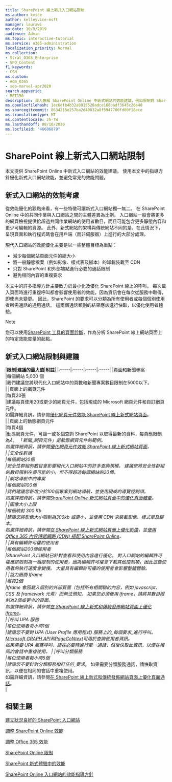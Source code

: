 ```yaml
---
title: SharePoint 線上新式入口網站限制
ms.author: kvice
author: kelleyvice-msft
manager: laurawi
ms.date: 10/9/2019
audience: Admin
ms.topic: interactive-tutorial
ms.service: o365-administration
localization_priority: Normal
ms.collection:
- Strat_O365_Enterprise
- SPO_Content
f1.keywords:
- CSH
ms.custom:
- Adm_O365
- seo-marvel-apr2020
search.appverid:
- MET150
description: 深入瞭解 SharePoint Online 中新式網站的效能建議，例如限制對 Sharepoint 和外部端點的呼叫。
ms.openlocfilehash: 1ec6dfb4b32a8915528adce168badf3645c26e48
ms.sourcegitcommit: 8634215e257ba2d49832a8f5947700fd00f18ece
ms.translationtype: MT
ms.contentlocale: zh-TW
ms.lasthandoff: 08/10/2020
ms.locfileid: "46606879"
---
```

# <a name="sharepoint-online-modern-portal-site-limits"></a>SharePoint 線上新式入口網站限制

本文提供 SharePoint Online 中新式入口網站的效能建議。 使用本文中的指導方針優化新式入口網站效能，並避免常見的效能問題。

## <a name="performance-considerations-for-modern-portal-sites"></a>新式入口網站的效能考慮

從效能優化的觀點來看，有一些特徵可讓新式入口網站獨一無二。 在 SharePoint Online 中的共同作業與入口網站之間的主體差異為比例。 入口網站一般會將更多的網頁檢視提供給超過共同作業網站的使用者數目，而且可能包含更多靜態內容和更少可編輯的資源。 此外，新式網站的架構與傳統網站不同的是，在此情況下，呈現頁面和執行程式碼會在用戶端（而非伺服器）上進行的大部分處理。

現代入口網站的效能優化主要是以一些整體目標為重點：

- 減少每個網站頁面元件的總大小
- 將一般靜態檔案（例如影像、樣式表及腳本）的卸載裝載至 CDN
- 只對 SharePoint 和外部端點進行必要的通話限制
- 避免相同內容的重複要求

本文中的許多指導方針主要致力於最小化及優化 SharePoint 線上的呼叫。 每次載入頁面時進行重複呼叫都會影響使用者的效能，因為資訊會在每次從服務中取得，即使尚未變更。 因此，SharePoint 的要求可以分類為所有使用者或每個個別使用者所需通話的通用通話。 這兩個通話類別的結果應該進行快取，以優化使用者體驗。

>[!NOTE]
>您可以使用[SharePoint 工具的頁面診斷](https://aka.ms/perftool)，作為分析 SharePoint 線上網站頁面上的特定效能度量的起點。

## <a name="modern-portal-site-limits-and-recommendations"></a>新式入口網站限制與建議

|**限制**|**建議的最大值**|**附註**|
|:-----|:-----|:-----|:-----|
|頁面和新聞專案  <br/> |每個網站 5,000 個  <br/> |我們建議您將現代化入口網站中的頁數和新聞專案數目限制在5000以下。  <br/> |
|頁面上的網頁元件  <br/> |每頁20張  <br/> |建議每頁使用20或更少的網頁元件，包括現成的 Microsoft 網頁元件和自訂網頁元件。 <br/> 如需詳細資訊，請參閱[優化網頁元件效能 SharePoint 線上新式網站頁面](modern-web-part-optimization.md)。  <br/> |
|頁面上的動態網頁元件  <br/> |每頁4個  <br/> |動態網頁元件，可讓一或多個查詢 SharePoint 以取得最新的資料，每頁應限制為4。 「_新聞_網頁元件」是動態網頁元件的範例。 <br/> 如需詳細資訊，請參閱[優化網頁元件效能 SharePoint 線上新式網站頁面](modern-web-part-optimization.md)。    <br/> |
|安全性群組  <br/> |每個網站20個  <br/> |安全性群組的數目會影響現代入口網站中的許多查詢規模。 建議您將安全性群組的數目限制在盡可能的小，但不得超過每個網站的20個。  <br/> |
|網站導航中的專案  <br/> |每個網站100個  <br/> |我們建議您新增少於100個專案到網站導航，並使用現成的導覽控制項。  <br/> 如需詳細資訊，請參閱[SharePoint Online 新式網站頁面中的優化頁面體重](modern-page-weight-optimization.md)。 <br/> |
|圖像大小上限  <br/> |每個映射 300 Kb  <br/> |建議您將影像大小限制為300kb 或更小，並使用 CDN 來裝載影像、樣式單及腳本。 <br/>如需詳細資訊，請參閱[在 SharePoint 線上新式網站頁面上優化影像](modern-image-optimization.md)，並[使用 Office 365 內容傳遞網路 (CDN) 搭配 SharePoint Online](use-office-365-cdn-with-spo.md)。  <br/> |
|具有編輯許可權的使用者  <br/> |每個網站200個使用者  <br/> |SharePoint 入口網站已針對查看和使用內容進行優化。 對入口網站的編輯許可權應該限制為一組限制的使用者，因為編輯許可權會下載其他控制項，因此這些使用者的執行速度會變慢。 大量具有編輯許可權的使用者會影響整體體驗。 <br/> |
|協力廠商 Iframe  <br/> |每頁2個  <br/> |Iframe 會因載入個別的外部頁面（包括所有相關聯的內容，例如 javascript、CSS 及 framework 元素）而無法預知。 如果您必須使用 Iframe，請將其數目限制為2個或更少的頁面。<br/> 如需詳細資訊，請參閱[在 SharePoint 線上新式和傳統發佈網站頁面上優化 iframe](modern-iframe-optimization.md)。 <br/> |
|呼叫 UPA 服務  <br/> |每位使用者每小時1個  <br/> |建議您不要對 UPA (User Profile 應用程式) 服務上的_每個要求_進行呼叫。 [Microsoft GRAPH API](https://docs.microsoft.com/graph/call-api)和[PageCoNtext](https://docs.microsoft.com/javascript/api/sp-page-context/pagecontext?view=sp-typescript-latest)可用於查詢使用者資訊。  <br/> 如果需要 UPA 服務呼叫，請在必要時進行單一通話，然後快取此資訊，以便在相同的會話中重複使用。 |
|呼叫分類服務  <br/> |每位使用者每小時5個  <br/> |建議您不要針對分類服務撥打任何_要求_。 如果需要分類服務通話，請快取資訊，以便在相同的會話中重複使用。 <br/> 如需詳細資訊，請參閱[在 SharePoint 線上新式和傳統發佈網站頁面上優化頁面通話](modern-page-call-optimization.md)。 <br/> |

## <a name="related-topics"></a>相關主題

[建立狀況良好的 SharePoint 入口網站](https://docs.microsoft.com/sharepoint/portal-health)

[調整 SharePoint Online 效能](tune-sharepoint-online-performance.md)

[調整 Office 365 效能](tune-office-365-performance.md)

[SharePoint Online 限制](https://docs.microsoft.com/office365/servicedescriptions/sharepoint-online-service-description/sharepoint-online-limits)

[SharePoint 新式體驗中的效能](https://docs.microsoft.com/sharepoint/modern-experience-performance)

[SharePoint Online 入口網站的效能指導方針](https://docs.microsoft.com/sharepoint/dev/solution-guidance/portal-performance)
